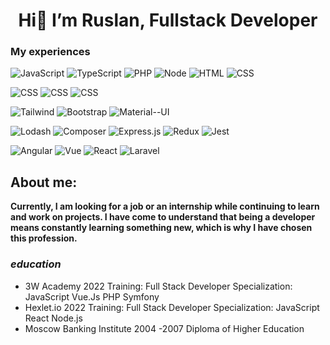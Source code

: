 
<div align="center"><h1> Hi👋  I’m Ruslan, Fullstack Developer</h1></div>
<div align="center"></div>

### **My experiences**


![JavaScript](https://img.shields.io/badge/JavaScript-323330?style=for-the-badge&logo=javascript&logoColor=F7DF1E)
![TypeScript](https://img.shields.io/badge/TypeScript-007ACC?style=for-the-badge&logo=typescript&logoColor=white)
![PHP](https://img.shields.io/badge/PHP-777BB4?style=for-the-badge&logo=php&logoColor=white)
![Node](https://img.shields.io/badge/Node.js-43853D?style=for-the-badge&logo=node.js&logoColor=white)
![HTML](https://img.shields.io/badge/HTML5-E34F26?style=for-the-badge&logo=html5&logoColor=white)
![CSS](https://img.shields.io/badge/CSS3-1572B6?style=for-the-badge&logo=css3&logoColor=white)
 

![CSS](https://img.shields.io/badge/MySQL-005C84?style=for-the-badge&logo=mysql&logoColor=white)
![CSS](https://img.shields.io/badge/PostgreSQL-316192?style=for-the-badge&logo=postgresql&logoColor=white)
![CSS](https://img.shields.io/badge/MongoDB-4EA94B?style=for-the-badge&logo=mongodb&logoColor=white)


![Tailwind](https://img.shields.io/badge/Tailwind_CSS-38B2AC?style=for-the-badge&logo=tailwind-css&logoColor=293646)
![Bootstrap](https://img.shields.io/badge/Bootstrap-563D7C?style=for-the-badge&logo=bootstrap&logoColor=white)
![Material--UI](https://img.shields.io/badge/Material%20UI-007FFF?style=for-the-badge&logo=mui&logoColor=white)


![Lodash](https://img.shields.io/badge/Lodash-293646?style=for-the-badge&logo=lodash&logoColor=white")
![Composer](https://img.shields.io/badge/Composer-885630?style=for-the-badge&logo=Composer&logoColor=white)
![Express.js](https://img.shields.io/badge/Express.js-000000?style=for-the-badge&logo=express&logoColor=white)
![Redux](https://img.shields.io/badge/Redux-593D88?style=for-the-badge&logo=redux&logoColor=white)
![Jest](https://img.shields.io/badge/Jest-15C212?style=for-the-badge&logo=Jest&logoColor=white)


![Angular](https://img.shields.io/badge/Angular-D82D2F?style=for-the-badge&logo=angular&logoColor=white)
![Vue](https://img.shields.io/badge/Vue.js-35495E?style=for-the-badge&logo=vue.js&logoColor=4FC08D)
![React](https://img.shields.io/badge/React-00B2FF?style=for-the-badge&logo=react&logoColor=white)
![Laravel](https://img.shields.io/badge/Laravel-F62C1F?style=for-the-badge&logo=laravel&logoColor=white)







## About me:

**Currently, I am looking for a job or an internship while continuing to learn and work on projects. I have come to understand that being a developer means constantly learning something new, which is why I have chosen this profession.**

### *education*
- 3W Academy 2022 
Training: Full Stack Developer Specialization: JavaScript Vue.Js PHP Symfony
- Hexlet.io 2022 
Training: Full Stack Developer Specialization: JavaScript React Node.js
- Moscow Banking Institute
2004 -2007 Diploma of Higher Education
